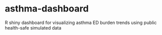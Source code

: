 # asthma-dashboard
R shiny dashboard for visualizing asthma ED burden trends using public health-safe simulated data 
